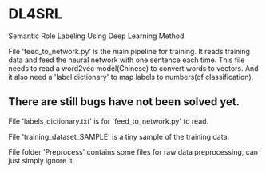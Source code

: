 # DL4SRL
Semantic Role Labeling Using Deep Learning Method

File 'feed_to_network.py' is the main pipeline for training. It reads training data and feed the neural network with one sentence each time. This file needs to read a word2vec model(Chinese) to convert words to vectors. And it also need a 'label dictionary' to map labels to numbers(of classification).
## There are still bugs have not been solved yet.

File 'labels_dictionary.txt' is for 'feed_to_network.py' to read.

File 'training_dataset_SAMPLE' is a tiny sample of the training data.

File folder 'Preprocess' contains some files for raw data preprocessing, can just simply ignore it.
